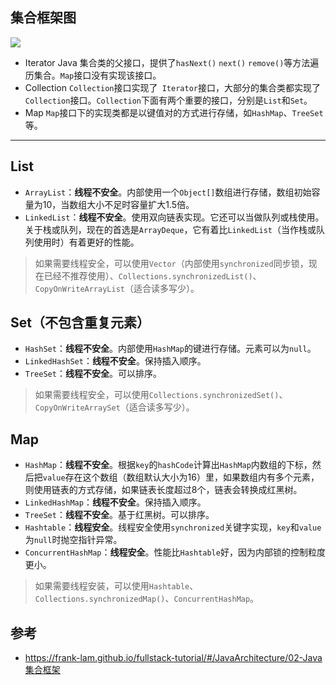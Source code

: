 ## 集合框架图
![](https://user-images.githubusercontent.com/40560751/77065362-1e684580-6a1c-11ea-9fa8-e6e06ba7aded.png)
- Iterator
Java 集合类的父接口，提供了`hasNext()` `next()` `remove()`等方法遍历集合。`Map`接口没有实现该接口。
- Collection
`Collection`接口实现了` Iterator`接口，大部分的集合类都实现了`Collection`接口。`Collection`下面有两个重要的接口，分别是`List`和`Set`。
- Map
`Map`接口下的实现类都是以键值对的方式进行存储，如`HashMap`、`TreeSet`等。

---

## List
- `ArrayList`：**线程不安全**。内部使用一个`Object[]`数组进行存储，数组初始容量为10，当数组大小不足时容量扩大1.5倍。
- `LinkedList`：**线程不安全**。使用双向链表实现。它还可以当做队列或栈使用。关于栈或队列，现在的首选是`ArrayDeque`，它有着比`LinkedList`（当作栈或队列使用时）有着更好的性能。
> 如果需要线程安全，可以使用`Vector`（内部使用`synchronized`同步锁，现在已经不推荐使用）、`Collections.synchronizedList()`、`CopyOnWriteArrayList`（适合读多写少）。
## Set（不包含重复元素）
- `HashSet`：**线程不安全**。内部使用`HashMap`的键进行存储。元素可以为`null`。
- `LinkedHashSet`：**线程不安全**。保持插入顺序。
- `TreeSet`：**线程不安全**。可以排序。
> 如果需要线程安全，可以使用`Collections.synchronizedSet()`、`CopyOnWriteArraySet`（适合读多写少）。
## Map
- `HashMap`：**线程不安全**。根据`key`的`hashCode`计算出`HashMap`内数组的下标，然后把`value`存在这个数组（数组默认大小为16）里，如果数组内有多个元素，则使用链表的方式存储，如果链表长度超过8个，链表会转换成红黑树。
- `LinkedHashMap`：**线程不安全**。保持插入顺序。
- `TreeSet`：**线程不安全**。基于红黑树。可以排序。
- `Hashtable`：**线程安全**。线程安全使用`synchronized`关键字实现，`key`和`value`为`null`时抛空指针异常。
- `ConcurrentHashMap`：**线程安全**。性能比`Hashtable`好，因为内部锁的控制粒度更小。
> 如果需要线程安装，可以使用`Hashtable`、`Collections.synchronizedMap()`、`ConcurrentHashMap`。

## 参考
- https://frank-lam.github.io/fullstack-tutorial/#/JavaArchitecture/02-Java集合框架